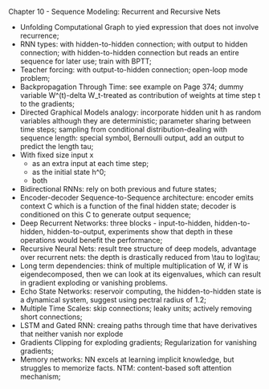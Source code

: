 Chapter 10 - Sequence Modeling: Recurrent and Recursive Nets
- Unfolding Computational Graph to yied expression that does not involve recurrence;
- RNN types: with hidden-to-hidden connection; with output to hidden connection; with hidden-to-hidden connection but reads an entire sequence for later use; train with BPTT;
- Teacher forcing: with output-to-hidden connection; open-loop mode problem;
- Backpropagation Through Time: see example on Page 374; dummy variable W^(t)-delta W_t-treated as contribution of weights at time step t to the gradients;
- Directed Graphical Models analogy: incorporate hidden unit h as random variables although they are deterministic; parameter sharing between time steps; sampling from conditional distribution-dealing with sequence length: special symbol, Bernoulli output, add an output to predict the length tau;
- With fixed size input x
  - as an extra input at each time step;
  - as the initial state h^0;
  - both
- Bidirectional RNNs: rely on both previous and future states;
- Encoder-decoder Sequence-to-Sequence architecture: encoder emits context C which is a function of the final hidden state; decoder is conditioned on this C to generate output sequence;
- Deep Recurrent Networks: three blocks - input-to-hidden, hidden-to-hidden, hidden-to-output, experiments show that depth in these operations would benefit the performance;
- Recursive Neural Nets: result tree structure of deep models, advantage over recurrent nets: the depth is drastically reduced from \tau to log\tau;
- Long term dependencies: think of multiple multiplication of W, if W is eigendecomposed, then we can look at its eigenvalues, which can result in gradient exploding or vanishing problems.
- Echo State Networks: reservoir computing, the hidden-to-hidden state is a dynamical system, suggest using pectral radius of 1.2;
- Multiple Time Scales: skip connections; leaky units; actively removing short connections;
- LSTM and Gated RNN: creaing paths through time that have derivatives that neither vanish nor explode
- Gradients Clipping for exploding gradients; Regularization for vanishing gradients;
- Memory networks: NN excels at learning implicit knowledge, but struggles to memorize facts. NTM: content-based soft attention mechanism;
